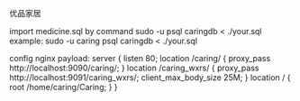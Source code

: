 ﻿优品家居


import medicine.sql by command
sudo -u <user for psql in os> psql caringdb < ./your.sql
example: sudo -u caring psql caringdb < ./your.sql 

config nginx payload:
  server
        {
             listen 80;
             location /caring/ {
                proxy_pass http://localhost:9090/caring/;
             }
             location /caring_wxrs/ {
                proxy_pass http://localhost:9091/caring_wxrs/;
                client_max_body_size 25M;
             }
             location / {
                root /home/caring/Caring;
             }
        }

